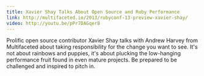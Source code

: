 ```yaml
---
title: Xavier Shay Talks About Open Source and Ruby Performance
link: http://multifaceted.io/2013/rubyconf-13-preview-xavier-shay/
video: http://youtu.be/pPr7DAGqer8
---
```


Prolific open source contributor Xavier Shay talks with Andrew Harvey from
Multifaceted about taking responsibility for the change you want to see. It's
not about rainbows and puppies, it's about plucking the low-hanging performance
fruit found in even mature projects. Be prepared to be challenged and inspired
to pitch in.
